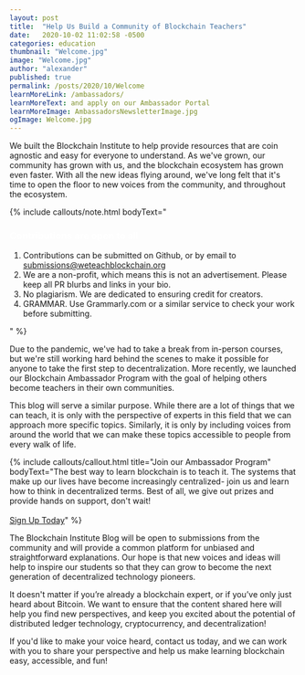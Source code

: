 ```yaml
---
layout: post
title:  "Help Us Build a Community of Blockchain Teachers"
date:   2020-10-02 11:02:58 -0500
categories: education
thumbnail: "Welcome.jpg"
image: "Welcome.jpg"
author: "alexander"
published: true
permalink: /posts/2020/10/Welcome
learnMoreLink: /ambassadors/
learnMoreText: and apply on our Ambassador Portal
learnMoreImage: AmbassadorsNewsletterImage.jpg
ogImage: Welcome.jpg
---
```


We built the Blockchain Institute to help provide resources that are coin agnostic and easy for everyone to understand. As we've grown, our community has grown with us, and the blockchain ecosystem has grown even faster. With all the new ideas flying around, we've long felt that it's time to open the floor to new voices from the community, and throughout the ecosystem.

{% include callouts/note.html 
    bodyText="<h3 style='color:white;'>Contributions are open to all </h3><ol><li>Contributions can be submitted on Github, or by email to submissions@weteachblockchain.org</li><li>We are a non-profit, which means this is not an advertisement. Please keep all PR blurbs and links in your bio.</li><li>No plagiarism. We are dedicated to ensuring credit for creators.</li><li>GRAMMAR. Use Grammarly.com or a similar service to check your work before submitting.</li></ol>"
%}

Due to the pandemic, we've had to take a break from in-person courses, but we're still working hard behind the scenes to make it possible for anyone to take the first step to decentralization. More recently, we launched our Blockchain Ambassador Program with the goal of helping others become teachers in their own communities. 

This blog will serve a similar purpose. While there are a lot of things that we can teach, it is only with the perspective of experts in this field that we can approach more specific topics. Similarly, it is only by including voices from around the world that we can make these topics accessible to people from every walk of life. 

{% include callouts/callout.html 
    title="Join our Ambassador Program"
    bodyText="The best way to learn blockchain is to teach it. The systems that make up our lives have become increasingly centralized- join us and learn how to think in decentralized terms. Best of all, we give out prizes and provide hands on support, don't wait! <br><br><a href='/ambassadors/'>Sign Up Today</a>"
%}
 
The Blockchain Institute Blog will be open to submissions from the community and will provide a common platform for unbiased and straightforward explanations. Our hope is that new voices and ideas will help to inspire our students so that they can grow to become the next generation of decentralized technology pioneers. 

It doesn't matter if you’re already a blockchain expert, or if you’ve only just heard about Bitcoin. We want to ensure that the content shared here will help you find new perspectives, and keep you excited about the potential of distributed ledger technology, cryptocurrency, and decentralization!

If you'd like to make your voice heard, contact us today, and we can work with you to share your perspective and help us make learning blockchain easy, accessible, and fun!
